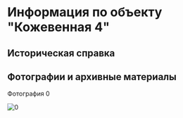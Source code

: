 # Информация по объекту "Кожевенная 4"

## Историческая справка

## Фотографии и архивные материалы

Фотография 0

![0](/1_Compressed.jpg)

